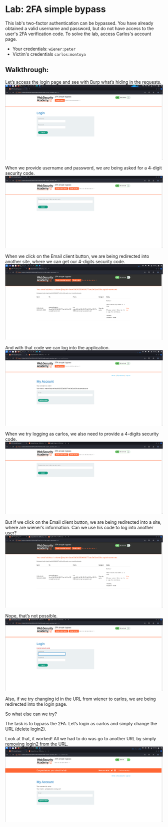 # Lab: 2FA simple bypass
This lab's two-factor authentication can be bypassed. You have already obtained a valid username and password, but do not have access to the user's 2FA verification code. To solve the lab, access Carlos's account page.

- Your credentials: `wiener:peter`
- Victim's credentials `carlos:montoya`

## Walkthrough:
Let’s access the login page and see with Burp what’s hiding in the requests.
![1](images/lab2/1.png)

When we provide username and password, we are being asked for a 4-digit security code.
![2](images/lab2/2.png)

When we click on the Email client button, we are being redirected into another site, where we can get our 4-digits security code.
![3](images/lab2/3.png)

And with that code we can log into the application.
![4](images/lab2/4.png)

When we try logging as carlos, we also need to provide a 4-digits security code.
![5](images/lab2/5.png)

But if we click on the Email client button, we are being redirected into a site, where are wiener’s information. Can we use his code to log into another user?
![6](images/lab2/6.png)

Nope, that’s not possible.
![7](images/lab2/7.png)

Also, if we try changing id in the URL from wiener to carlos, we are being redirected into the login page.

So what else can we try? 


The task is to bypass the 2FA. Let’s login as carlos and simply change the URL (delete login2).

Look at that, it worked! All we had to do was go to another URL by simply removing login2 from the URL.
![8](images/lab2/8.png)

